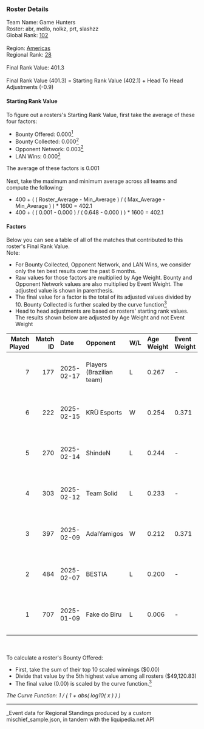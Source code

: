 ### Roster Details<br />
Team Name: Game Hunters<br />
Roster: abr, mello, nolkz, prt, slashzz<br />
Global Rank: [102](../../standings_global_2025_07_07.md)<br />
<br />
Region: [Americas]( ../../standings_americas_2025_07_07.md)<br />
Regional Rank: [28]( ../../standings_americas_2025_07_07.md)<br />
<br />
Final Rank Value:  401.3<br />
<br />
Final Rank Value (401.3) = Starting Rank Value (402.1) + Head To Head Adjustments (-0.9)<br />

#### Starting Rank Value<br />
To figure out a rosters's Starting Rank Value, first take the average of these four factors:<br />
- Bounty Offered: 0.000[<sup>1</sup>](#table2)
- Bounty Collected: 0.000[<sup>2</sup>](#table1)
- Opponent Network: 0.003[<sup>2</sup>](#table1)
- LAN Wins: 0.000[<sup>2</sup>](#table1)

The average of these factors is 0.001<br />
<br />
Next, take the maximum and minimum average across all teams and compute the following:<br />
- 400 + ( ( Roster_Average - Min_Average ) / ( Max_Average - Min_Average ) ) * 1600 = 402.1
- 400 + ( ( 0.001 - 0.000 ) / ( 0.648 - 0.000 ) ) * 1600 = 402.1


#### Factors<br />
Below you can see a table of all of the matches that contributed to this roster's Final Rank Value.<br />
Note:<br />

- For Bounty Collected, Opponent Network, and LAN Wins, we consider only the ten best results over the past 6 months.
- Raw values for those factors are multiplied by Age Weight. Bounty and Opponent Network values are also multiplied by Event Weight. The adjusted value is shown in parenthesis.
- The final value for a factor is the total of its adjusted values divided by 10. Bounty Collected is further scaled by the curve function[<sup>3</sup>](#curveFunction)
- Head to head adjustments are based on rosters' starting rank values. The results shown below are adjusted by Age Weight and not Event Weight
<span id="table1"></span><br />


| Match Played | Match ID | Date       | Opponent                 | W/L | Age Weight | Event Weight | Bounty Collected | Opponent Network | LAN Wins  | H2H Adj. | Roster                           |
| -: | -: | :- | :- | :- | :- | :- | :- | :- | :- | -: | :- |
|            7 |      177 | 2025-02-17 | Players (Brazilian team) | L   | 0.267      | -            | -                | -                | -         |    -2.18 | abr, mello, nolkz, prt, slashzz  |
|            6 |      222 | 2025-02-15 | KRÜ Esports              | W   | 0.254      | 0.371        | 0.000 (0.000)    | 0.162 (0.015)    | 0 (0.000) |     3.92 | abr, mello, nolkz, prt, slashzz  |
|            5 |      270 | 2025-02-14 | ShindeN                  | L   | 0.244      | -            | -                | -                | -         |    -3.83 | abr, mello, nolkz, prt, slashzz  |
|            4 |      303 | 2025-02-12 | Team Solid               | L   | 0.233      | -            | -                | -                | -         |    -1.16 | abr, mello, nolkz, prt, slashzz  |
|            3 |      397 | 2025-02-09 | AdalYamigos              | W   | 0.212      | 0.371        | 0.000 (0.000)    | 0.242 (0.019)    | 0 (0.000) |     3.38 | abr, mello, nolkz, prt, slashzz  |
|            2 |      484 | 2025-02-07 | BESTIA                   | L   | 0.200      | -            | -                | -                | -         |    -0.89 | abr, mello, nolkz, prt, slashzz  |
|            1 |      707 | 2025-01-09 | Fake do Biru             | L   | 0.006      | -            | -                | -                | -         |    -0.09 | abr, mello, nolkz, pedrinzy, prt |

<br />
<span id="table2"></span><br />
To calculate a roster's Bounty Offered:<br />

- First, take the sum of their top 10 scaled winnings ($0.00)
- Divide that value by the 5th highest value among all rosters ($49,120.83)
- The final value (0.00) is scaled by the curve function.[<sup>3</sup>](#curveFunction)

<span id="curveFunction"></span>_The Curve Function: 1 / ( 1 + abs( log10( x ) ) )_<br />

---
_Event data for Regional Standings produced by a custom mischief_sample.json, in tandem with the liquipedia.net API<br />
